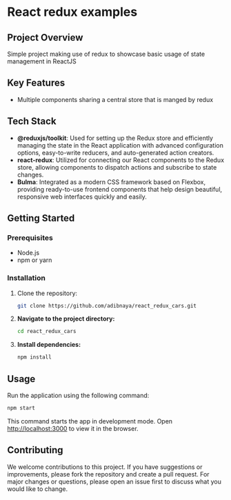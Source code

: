 # React redux examples

## Project Overview

Simple project making use of redux to showcase basic usage of state management in ReactJS

## Key Features

- Multiple components sharing a central store that is manged by redux

## Tech Stack

- **@reduxjs/toolkit**: Used for setting up the Redux store and efficiently managing the state in the React application with advanced configuration options, easy-to-write reducers, and auto-generated action creators.
- **react-redux**: Utilized for connecting our React components to the Redux store, allowing components to dispatch actions and subscribe to state changes.
- **Bulma**: Integrated as a modern CSS framework based on Flexbox, providing ready-to-use frontend components that help design beautiful, responsive web interfaces quickly and easily.

## Getting Started

### Prerequisites

- Node.js
- npm or yarn

### Installation

1. Clone the repository:
    ```bash
    git clone https://github.com/adibnaya/react_redux_cars.git
    ```

2.  **Navigate to the project directory:**

    ```bash
    cd react_redux_cars
    ```

3.  **Install dependencies:**

    ```bash
    npm install
    ```


Usage
-----

Run the application using the following command:

```bash
npm start
```

This command starts the app in development mode. Open [http://localhost:3000](http://localhost:3000) to view it in the browser.


Contributing
------------

We welcome contributions to this project. If you have suggestions or improvements, please fork the repository and create a pull request. For major changes or questions, please open an issue first to discuss what you would like to change.
